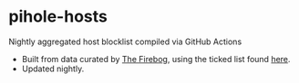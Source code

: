 # pihole-hosts
Nightly aggregated host blocklist compiled via GitHub Actions

* Built from data curated by [The Firebog](https://firebog.net/), using the ticked list found [here](https://v.firebog.net/hosts/lists.php?type=tick).
* Updated nightly.
